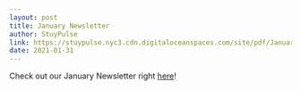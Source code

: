 ```yaml
---
layout: post
title: January Newsletter
author: StuyPulse
link: https://stuypulse.nyc3.cdn.digitaloceanspaces.com/site/pdf/January%20Newsletter%202021.pdf
date: 2021-01-31
---
```

Check out our January Newsletter right [here](https://stuypulse.nyc3.cdn.digitaloceanspaces.com/site/pdf/January%20Newsletter%202021.pdf)!
